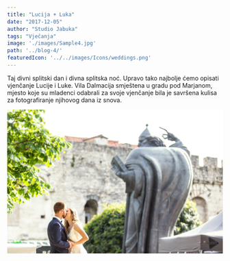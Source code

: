 ```yaml
---
title: "Lucija + Luka"
date: "2017-12-05"
author: "Studio Jabuka"
tags: "Vječanja"
image: './images/Sample4.jpg'
path: '../blog-4/'
featuredIcon: '../../images/Icons/weddings.png'
---
```

Taj divni splitski dan i divna splitska noć. Upravo tako najbolje ćemo opisati vjenčanje Lucije i Luke. Vila Dalmacija smještena u gradu pod Marjanom, mjesto koje su mladenci odabrali za svoje vjenčanje bila je savršena kulisa za fotografiranje njihovog dana iz snova.

![WeddingPet](./images/Sample4.jpg)  
